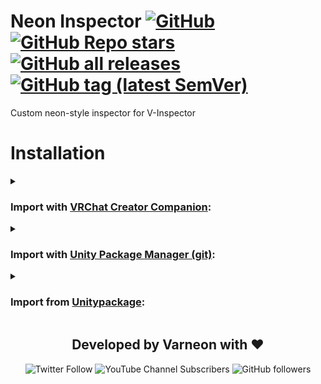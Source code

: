 <div>

# Neon Inspector [![GitHub](https://img.shields.io/github/license/Varneon/Neon-Inspector?color=blue&label=License&style=flat)](https://github.com/Varneon/Neon-Inspector/blob/main/LICENSE) [![GitHub Repo stars](https://img.shields.io/github/stars/Varneon/Neon-Inspector?style=flat&label=Stars)](https://github.com/Varneon/Neon-Inspector/stargazers) [![GitHub all releases](https://img.shields.io/github/downloads/Varneon/Neon-Inspector/total?color=blue&label=Downloads&style=flat)](https://github.com/Varneon/Neon-Inspector/releases) [![GitHub tag (latest SemVer)](https://img.shields.io/github/v/tag/Varneon/Neon-Inspector?color=blue&label=Release&sort=semver&style=flat)](https://github.com/Varneon/Neon-Inspector/releases/latest)

</div>

Custom neon-style inspector for V-Inspector

# Installation

<details><summary>

### Import with [VRChat Creator Companion](https://vcc.docs.vrchat.com/vpm/packages#user-packages):</summary>

> 1. Download `com.varneon.neon-inspector.zip` from [here](https://github.com/Varneon/Neon-Inspector/releases/latest)
> 2. Unpack the .zip somewhere
> 3. In VRChat Creator Companion, navigate to `Settings` > `User Packages` > `Add`
> 4. Navigate to the unpacked folder, `com.varneon.neon-inspector` and click `Select Folder`
> 5. `Neon Inspector` should now be visible under `Local User Packages` in the project view in VRChat Creator Companion
> 6. Click `Add`

</details><details><summary>

### Import with [Unity Package Manager (git)](https://docs.unity3d.com/2019.4/Documentation/Manual/upm-ui-giturl.html):</summary>

> 1. In the Unity toolbar, select `Window` > `Package Manager` > `[+]` > `Add package from git URL...` 
> 2. Paste the following link: `https://github.com/Varneon/Neon-Inspector.git?path=/Packages/com.varneon.neon-inspector`

</details><details><summary>

### Import from [Unitypackage](https://docs.unity3d.com/2019.4/Documentation/Manual/AssetPackagesImport.html):</summary>

> 1. Download latest `com.varneon.neon-inspector.unitypackage` from [here](https://github.com/Varneon/Neon-Inspector/releases/latest)
> 2. Import the downloaded .unitypackage into your Unity project

</details>

<div align="center">

## Developed by Varneon with :hearts:

![Twitter Follow](https://img.shields.io/twitter/follow/Varneon?color=%231c9cea&label=%40Varneon&logo=Twitter&style=for-the-badge)
![YouTube Channel Subscribers](https://img.shields.io/youtube/channel/subscribers/UCKTxeXy7gyaxr-YA9qGWOYg?color=%23FF0000&label=Varneon&logo=YouTube&style=for-the-badge)
![GitHub followers](https://img.shields.io/github/followers/Varneon?color=%23303030&label=Varneon&logo=GitHub&style=for-the-badge)

</div>
